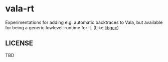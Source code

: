 # vala-rt

Experimentations for adding e.g. automatic backtraces to Vala, but available for
being a generic lowlevel-runtime for it. (Like [libgcc](https://gcc.gnu.org/onlinedocs/gccint/Libgcc.html))

## LICENSE
TBD
